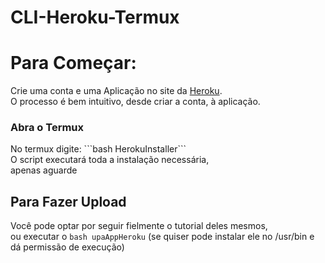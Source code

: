 # CLI-Heroku-Termux
<h1>Para Começar:</h1>

Crie uma conta e uma Aplicação no site da <a href="https://id.heroku.com/login">Heroku</a>. <br>
O processo é bem intuitivo, desde criar a conta, à aplicação.
<h3> Abra o Termux </h3>
No termux digite: ```bash HerokuInstaller``` <br>
   O script executará toda a instalação necessária, <br>
apenas aguarde

<h2>Para Fazer Upload</h2>

Você pode optar por seguir fielmente o tutorial deles mesmos, <br>
ou executar o ```bash upaAppHeroku``` (se quiser pode instalar ele no /usr/bin e <br>
dá permissão de execução) 
